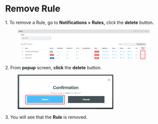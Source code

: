 # Remove Rule

1\.      To remove a Rule, go to **Notifications > Rules,** click the **delete** button.

<figure><img src="../../../.gitbook/assets/image (657).png" alt=""><figcaption></figcaption></figure>

2\.      From **popup** screen, **click** the **delete** button.

<div align="left">

<figure><img src="../../../.gitbook/assets/image (428).png" alt="" width="307"><figcaption></figcaption></figure>

</div>

3\.      You will see that the **Rule** is removed.
